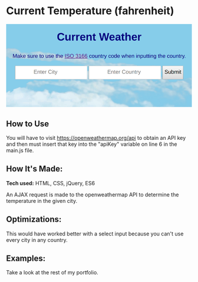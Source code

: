 # Current Temperature (fahrenheit)

![screenshot of project](images/screenshot.png)

## How to Use
You will have to visit https://openweathermap.org/api to obtain an API key and then must insert that key into the "apiKey" variable on line 6 in the main.js file.

## How It's Made:

**Tech used:** HTML, CSS, jQuery, ES6

An AJAX request is made to the openweathermap API to determine the temperature in the given city.

## Optimizations:

This would have worked better with a select input because you can't use every city in any country.

## Examples:
Take a look at the rest of my portfolio.
